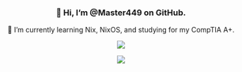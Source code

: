 <div align="center">
  <h3>👋 Hi, I’m @Master449 on GitHub.</h3>
  <p>🌱 I’m currently learning Nix, NixOS, and studying for my CompTIA A+.</p>
</div>

<p align="center">
  <a href="https://skillicons.dev">
    <img src="https://skillicons.dev/icons?i=nix,cpp,java,php,python,bash,powershell,javascript,vue,express,css,sass&perline=6" />
  </a>
</p>

<p align="center">
<a href="mailto:dsflowers2000@gmail.com"><img src="https://img.shields.io/badge/-Email-red?style=flat-square&logo=gmail&logoColor=white"/></a></p>
</p>
